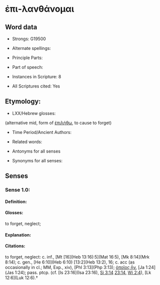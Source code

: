 # ἐπι-λανθάνομαι

<!-- Status: S2=NeedsEdits -->
<!-- Lexica used for edits:   -->

## Word data

* Strongs: G19500

* Alternate spellings:



* Principle Parts: 


* Part of speech: 


* Instances in Scripture: 8

* All Scriptures cited: Yes

## Etymology: 


* LXX/Hebrew glosses: 

(alternative mid, form of [ἐπιλήθω](), to cause to forget) 

* Time Period/Ancient Authors: 


* Related words: 

* Antonyms for all senses

* Synonyms for all senses: 


## Senses 


### Sense  1.0: 

#### Definition: 

#### Glosses: 

to forget, neglect; 

#### Explanation: 


#### Citations: 

to forget, neglect: c. inf., [Mt [16](Heb 13:16):5](Mat 16:5), [Mk 8:14](Mrk 8:14); c. gen., [He 6:10](Heb 6:10) [13:2](Heb 13:2), 16; c. acc (as occasionally in cl.; MM, Exp., xiv), [Phl 3:13](Php 3:13); [ὁποῖος ἦν](), [Ja 1:24](Jas 1:24); pass. ptcp. (cf. [Is 23:16](Isa 23:16), [Si 3:14](Sir.3.14) [23:14](Sir.23.14), [Wi 2:4](Wis.2.4)), [Lk 12:6](Luk 12:6).†
